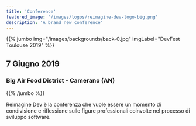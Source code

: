 ```yaml
---
title: 'Conference'
featured_image: '/images/logos/reimagine-dev-logo-big.png'
description: 'A brand new conference'
---
```


{{% jumbo img="/images/backgrounds/back-0.jpg" imgLabel="DevFest Toulouse 2019" %}}

## 7 Giugno 2019

### Big Air Food District - Camerano (AN)

{{% /jumbo %}}

Reimagine Dev è la conferenza che vuole essere un momento di condivisione e riflessione sulle figure professionali coinvolte nel processo di sviluppo software.
